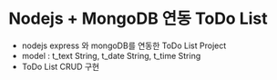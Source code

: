 # Nodejs + MongoDB 연동 ToDo List

- nodejs express 와 mongoDB를 연동한 ToDo List Project
- model : t_text String, t_date String, t_time String
- ToDo List CRUD 구현
